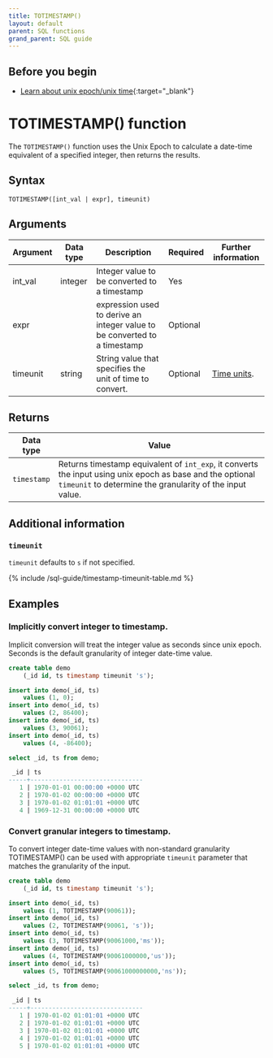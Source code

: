 ```yaml
---
title: TOTIMESTAMP()
layout: default
parent: SQL functions
grand_parent: SQL guide
---
```

## Before you begin
* [Learn about unix epoch/unix time](https://en.wikipedia.org/wiki/Unix_time){:target="_blank"}

# TOTIMESTAMP() function

The `TOTIMESTAMP()` function uses the Unix Epoch to calculate a date-time equivalent of a specified integer, then returns the results.

## Syntax

```
TOTIMESTAMP([int_val | expr], timeunit)
```

## Arguments

| Argument | Data type | Description | Required | Further information |
|---|---|---|---|---|
| int_val | integer | Integer value to be converted to a timestamp | Yes | |
| expr | | expression used to derive an integer value to be converted to a timestamp | Optional | |
| timeunit | string | String value that specifies the unit of time to convert. | Optional | [Time units](#additional-information).|

## Returns

| Data type | Value |
|---|---|
| `timestamp` | Returns timestamp equivalent of `int_exp`, it converts the input using unix epoch as base and the optional `timeunit` to determine the granularity of the input value. |

## Additional information

### `timeunit`

`timeunit` defaults to `s` if not specified.

{% include /sql-guide/timestamp-timeunit-table.md %}

## Examples

### Implicitly convert integer to timestamp. 
Implicit conversion will treat the integer value as seconds since unix epoch. Seconds is the default granularity of integer date-time value.

```sql
create table demo
    (_id id, ts timestamp timeunit 's');

insert into demo(_id, ts)
    values (1, 0);
insert into demo(_id, ts)
    values (2, 86400);    
insert into demo(_id, ts)
    values (3, 90061);
insert into demo(_id, ts)
    values (4, -86400);

select _id, ts from demo;

 _id | ts                            
-----+-------------------------------
   1 | 1970-01-01 00:00:00 +0000 UTC 
   2 | 1970-01-02 00:00:00 +0000 UTC 
   3 | 1970-01-02 01:01:01 +0000 UTC 
   4 | 1969-12-31 00:00:00 +0000 UTC 
```

### Convert granular integers to timestamp.
To convert integer date-time values with non-standard granularity TOTIMESTAMP() can be used with appropriate `timeunit` parameter that matches the granularity of the input. 

```sql
create table demo
    (_id id, ts timestamp timeunit 's');

insert into demo(_id, ts)
    values (1, TOTIMESTAMP(90061));
insert into demo(_id, ts)
    values (2, TOTIMESTAMP(90061, 's'));
insert into demo(_id, ts)
    values (3, TOTIMESTAMP(90061000,'ms'));    
insert into demo(_id, ts)
    values (4, TOTIMESTAMP(90061000000,'us'));   
insert into demo(_id, ts)
    values (5, TOTIMESTAMP(90061000000000,'ns'));   

select _id, ts from demo;

 _id | ts                            
-----+-------------------------------
   1 | 1970-01-02 01:01:01 +0000 UTC 
   2 | 1970-01-02 01:01:01 +0000 UTC 
   3 | 1970-01-02 01:01:01 +0000 UTC 
   4 | 1970-01-02 01:01:01 +0000 UTC 
   5 | 1970-01-02 01:01:01 +0000 UTC 
```
